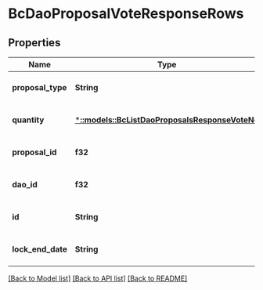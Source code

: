 # BcDaoProposalVoteResponseRows

## Properties
Name | Type | Description | Notes
------------ | ------------- | ------------- | -------------
**proposal_type** | **String** |  | [optional] [default to null]
**quantity** | [***::models::BcListDaoProposalsResponseVoteNo**](BcListDaoProposalsResponse_vote_no.md) |  | [optional] [default to null]
**proposal_id** | **f32** |  | [optional] [default to null]
**dao_id** | **f32** |  | [optional] [default to null]
**id** | **String** |  | [optional] [default to null]
**lock_end_date** | **String** |  | [optional] [default to null]

[[Back to Model list]](../README.md#documentation-for-models) [[Back to API list]](../README.md#documentation-for-api-endpoints) [[Back to README]](../README.md)


